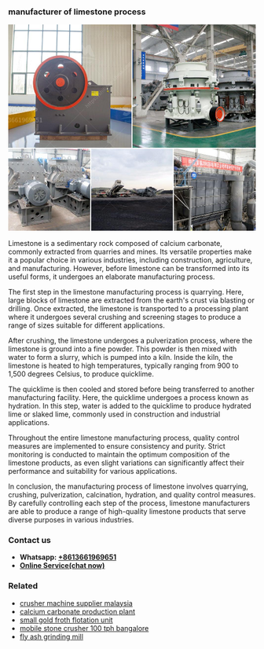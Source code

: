 <h3>manufacturer of limestone process</h3><img src='1702950182.jpg' alt=''><p>Limestone is a sedimentary rock composed of calcium carbonate, commonly extracted from quarries and mines. Its versatile properties make it a popular choice in various industries, including construction, agriculture, and manufacturing. However, before limestone can be transformed into its useful forms, it undergoes an elaborate manufacturing process.</p><p>The first step in the limestone manufacturing process is quarrying. Here, large blocks of limestone are extracted from the earth's crust via blasting or drilling. Once extracted, the limestone is transported to a processing plant where it undergoes several crushing and screening stages to produce a range of sizes suitable for different applications.</p><p>After crushing, the limestone undergoes a pulverization process, where the limestone is ground into a fine powder. This powder is then mixed with water to form a slurry, which is pumped into a kiln. Inside the kiln, the limestone is heated to high temperatures, typically ranging from 900 to 1,500 degrees Celsius, to produce quicklime.</p><p>The quicklime is then cooled and stored before being transferred to another manufacturing facility. Here, the quicklime undergoes a process known as hydration. In this step, water is added to the quicklime to produce hydrated lime or slaked lime, commonly used in construction and industrial applications.</p><p>Throughout the entire limestone manufacturing process, quality control measures are implemented to ensure consistency and purity. Strict monitoring is conducted to maintain the optimum composition of the limestone products, as even slight variations can significantly affect their performance and suitability for various applications.</p><p>In conclusion, the manufacturing process of limestone involves quarrying, crushing, pulverization, calcination, hydration, and quality control measures. By carefully controlling each step of the process, limestone manufacturers are able to produce a range of high-quality limestone products that serve diverse purposes in various industries.</p><h3>Contact us</h3><ul><li><strong>Whatsapp:&nbsp;<a href="https://wa.me/8613661969651">+8613661969651</a></strong></li><li><a href="https://swt.shibang-china.com/?git&amp;zhl&amp;manufacturer of limestone process"><strong>Online Service(chat now)</strong></a></li></ul><h3>Related</h3><ul><li><a href='crusher machine supplier malaysia.md'>crusher machine supplier malaysia</a></li><li><a href='calcium carbonate production plant.md'>calcium carbonate production plant</a></li><li><a href='small gold froth flotation unit.md'>small gold froth flotation unit</a></li><li><a href='mobile stone crusher 100 tph bangalore.md'>mobile stone crusher 100 tph bangalore</a></li><li><a href='fly ash grinding mill.md'>fly ash grinding mill</a></li></ul>